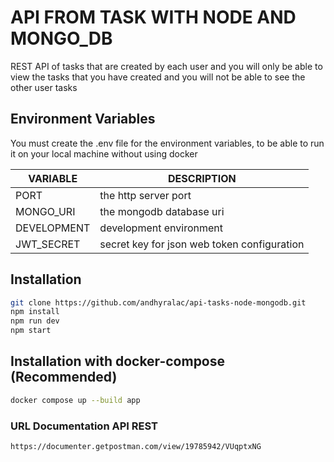 # API FROM TASK WITH NODE AND MONGO_DB
REST API of tasks that are created by each user and you will only be able to view the tasks that you 
have created and you will not be able to see the other user tasks

## Environment Variables
You must create the .env file for the environment variables, to be able to run it on your local 
machine without using docker

| VARIABLE | DESCRIPTION |
| ------ | ------ |
| PORT | the http server port |
| MONGO_URI | the mongodb database uri |
| DEVELOPMENT | development environment |
| JWT_SECRET | secret key for json web token configuration |

## Installation
```sh
git clone https://github.com/andhyralac/api-tasks-node-mongodb.git
npm install
npm run dev
npm start
```

## Installation with docker-compose (Recommended)
```sh
docker compose up --build app
```

### URL Documentation API REST
```sh
https://documenter.getpostman.com/view/19785942/VUqptxNG
```